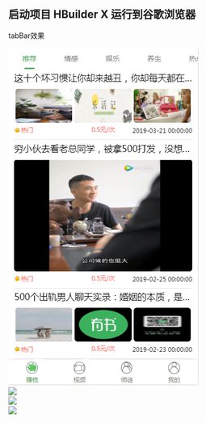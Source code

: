 <h2>启动项目 HBuilder X 运行到谷歌浏览器</h2>
<p>tabBar效果</p>
<div>
  <img src="https://github.com/jiangxin333/uni-app/blob/master/static/demoimg/1556279014(1).png">
</div>
<div>
  <img src="app/blob/master/static/demoimg/1556279092.jpg">
</div>
<div>
  <img src="app/blob/master/static/demoimg/1556279124(1).jpg">
</div>
<div>
  <img src="app/blob/master/static/demoimg/1556279153(1).jpg">
</div>
